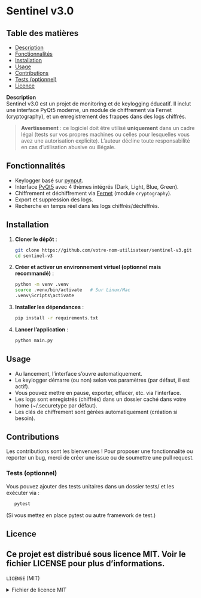 # Sentinel v3.0

## Table des matières
- [Description](#description)
- [Fonctionnalités](#fonctionnalités)
- [Installation](#installation)
- [Usage](#usage)
- [Contributions](#contributions)
- [Tests (optionnel)](#tests-optionnel)
- [Licence](#licence)

**Description**  
Sentinel v3.0 est un projet de monitoring et de keylogging éducatif. Il inclut une interface PyQt5 moderne, un module de chiffrement via Fernet (cryptography), et un enregistrement des frappes dans des logs chiffrés.

> **Avertissement** : ce logiciel doit être utilisé **uniquement** dans un cadre légal (tests sur vos propres machines ou celles pour lesquelles vous avez une autorisation explicite). L’auteur décline toute responsabilité en cas d’utilisation abusive ou illégale.

## Fonctionnalités

- Keylogger basé sur [pynput](https://pypi.org/project/pynput/).  
- Interface [PyQt5](https://pypi.org/project/PyQt5/) avec 4 thèmes intégrés (Dark, Light, Blue, Green).  
- Chiffrement et déchiffrement via [Fernet](https://pypi.org/project/cryptography/) (module `cryptography`).  
- Export et suppression des logs.  
- Recherche en temps réel dans les logs chiffrés/déchiffrés.

## Installation

1. **Cloner le dépôt** :
   ```bash
   git clone https://github.com/votre-nom-utilisateur/sentinel-v3.git
   cd sentinel-v3
   
2. **Créer et activer un environnement virtuel (optionnel mais recommandé)** :

    ```bash
    python -m venv .venv
    source .venv/bin/activate   # Sur Linux/Mac
    .venv\Scripts\activate 
   
3. **Installer les dépendances** :
    ```bash
   pip install -r requirements.txt

4. **Lancer l’application** :
   ```bash
   python main.py

## Usage
- Au lancement, l’interface s’ouvre automatiquement.
- Le keylogger démarre (ou non) selon vos paramètres (par défaut, il est actif).
- Vous pouvez mettre en pause, exporter, effacer, etc. via l’interface.
- Les logs sont enregistrés (chiffrés) dans un dossier caché dans votre home (~/.securetype par défaut).
- Les clés de chiffrement sont gérées automatiquement (création si besoin).

## Contributions
Les contributions sont les bienvenues !
Pour proposer une fonctionnalité ou reporter un bug, merci de créer une issue ou de soumettre une pull request.

### Tests (optionnel)
Vous pouvez ajouter des tests unitaires dans un dossier tests/ et les exécuter via :
   ```bash
      pytest
   ```
(Si vous mettez en place pytest ou autre framework de test.)

## Licence

Ce projet est distribué sous licence MIT.
Voir le fichier LICENSE pour plus d’informations.
---
`LICENSE` (MIT)

<details>
<summary>Fichier de licence MIT</summary>

```text
MIT License

Copyright (c) 2025 Angrevier

Permission is hereby granted, free of charge, to any person obtaining a copy
of this software and associated documentation files (the “Software”), to deal
in the Software without restriction, including without limitation the rights
to use, copy, modify, merge, publish, distribute, sublicense, and/or sell
copies of the Software, and to permit persons to whom the Software is
furnished to do so, subject to the following conditions:

The above copyright notice and this permission notice shall be included
in all copies or substantial portions of the Software.

THE SOFTWARE IS PROVIDED “AS IS”, WITHOUT WARRANTY OF ANY KIND, EXPRESS OR
IMPLIED, INCLUDING BUT NOT LIMITED TO THE WARRANTIES OF MERCHANTABILITY,
FITNESS FOR A PARTICULAR PURPOSE AND NONINFRINGEMENT. IN NO EVENT SHALL THE
AUTHORS OR COPYRIGHT HOLDERS BE LIABLE FOR ANY CLAIM, DAMAGES OR OTHER
LIABILITY, WHETHER IN AN ACTION OF CONTRACT, TORT OR OTHERWISE, ARISING FROM,
OUT OF OR IN CONNECTION WITH THE SOFTWARE OR THE USE OR OTHER DEALINGS IN
THE SOFTWARE.
```
</details>
